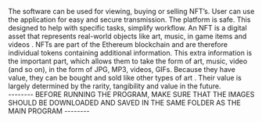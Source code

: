 The software can be used for viewing, buying or selling NFT’s. User can use the application for easy and secure transmission. The platform is safe. This designed to help with specific tasks, simplify workflow.
An NFT is a digital asset that represents real-world objects like art, music, in game items and videos . NFTs are part of the Ethereum blockchain and are therefore individual tokens containing additional information. This extra information is the important part, which allows them to take the form of art, music, video (and so on), in the form of JPG, MP3, videos, GIFs. Because they have value, they can be bought and sold like other types of art . Their value is largely determined by the rarity, tangibility and value in the future.                                 
-------- BEFORE RUNNING THE PROGRAM, MAKE SURE THAT THE IMAGES SHOULD BE DOWNLOADED AND SAVED IN THE SAME FOLDER AS THE MAIN PROGRAM --------
